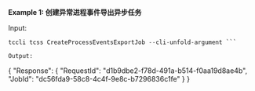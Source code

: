 **Example 1: 创建异常进程事件导出异步任务**



Input: 

```
tccli tcss CreateProcessEventsExportJob --cli-unfold-argument ```

Output: 
```
{
    "Response": {
        "RequestId": "d1b9dbe2-f78d-491a-b514-f0aa19d8ae4b",
        "JobId": "dc56fda9-58c8-4c4f-9e8c-b7296836c1fe"
    }
}
```

